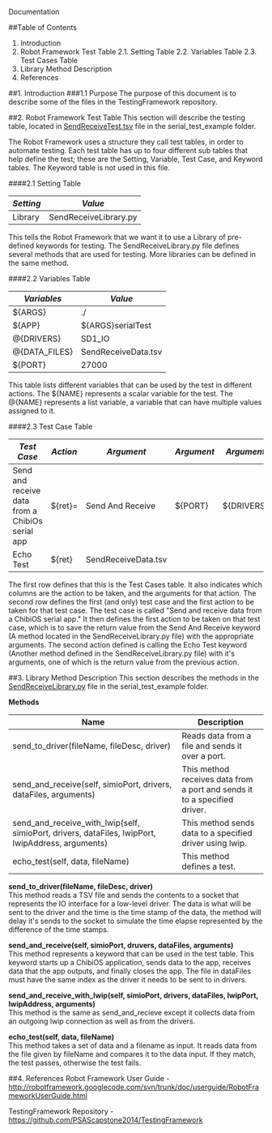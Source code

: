 Documentation

##Table of Contents
1. Introduction
2. Robot Framework Test Table
2.1. Setting Table
2.2. Variables Table
2.3. Test Cases Table
3. Library Method Description
4. References

##1. Introduction
###1.1 Purpose
The purpose of this document is to describe some of the files in the TestingFramework repository.

##2. Robot Framework Test Table
This section will describe the testing table, located in [SendReceiveTest.tsv](https://github.com/PSAScapstone2014/TestingFramework/blob/master/serial_test_example/SendReceiveTest.tsv) file in the serial_test_example folder.

The Robot Framework uses a structure they call test tables, in order to automate testing. Each test table has up to four different sub tables that help define the test; these are the Setting, Variable, Test Case, and Keyword tables. The Keyword table is not used in this file.

####2.1 Setting Table

*Setting* | *Value*
--------- | -------
Library | SendReceiveLibrary.py

This tells the Robot Framework that we want it to use a Library of pre-defined keywords for testing. The SendReceiveLibrary.py file defines several methods that are used for testing. More libraries can be defined in the same method.

####2.2 Variables Table

*Variables* | *Value*
--- | ---
${ARGS} | ./
${APP} | ${ARGS}serialTest
@{DRIVERS} | SD1_IO
@{DATA_FILES} | SendReceiveData.tsv
${PORT} | 27000

This table lists different variables that can be used by the test in different actions. The ${NAME} represents a scalar variable for the test. The @{NAME} represents a list variable, a variable that can have multiple values assigned to it.

####2.3 Test Case Table

*Test Case* | *Action* | *Argument* | *Argument* | *Argument* | *Argument* | *Argument* |
----------- | -------- | ---------- | ---------- | ---------- | ---------- | ---------- |
Send and receive data from a ChibiOs serial app | ${ret}= | Send And Receive | ${PORT} | ${DRIVERS} | ${DATA_FILES} | ${APP}
 | Echo Test | ${ret} | SendReceiveData.tsv

The first row defines that this is the Test Cases table. It also indicates which columns are the action to be taken, and the arguments for that action. The second row defines the first (and only) test case and the first action to be taken for that test case. The test case is called "Send and receive data from a ChibiOS serial app." It then defines the first action to be taken on that test case, which is to save the return value from the Send And Receive keyword (A method located in the SendReceiveLibrary.py file) with the appropriate arguments. The second action defined is calling the Echo Test keyword (Another method defined in the SendReceiveLibrary.py file) with it's arguments, one of which is the return value from the previous action.

##3. Library Method Description
This section describes the methods in the [SendReceiveLibrary.py](https://github.com/PSAScapstone2014/TestingFramework/blob/master/serial_test_example/SendReceiveLibrary.py) file in the serial_test_example folder.

**Methods**

**Name** | **Description**
---- | -----------
send_to_driver(fileName, fileDesc, driver) | Reads data from a file and sends it over a port.
send_and_receive(self, simioPort, drivers, dataFiles, arguments) | This method receives data from a port and sends it to a specified driver.
send_and_receive_with_lwip(self, simioPort, drivers, dataFiles, lwipPort, lwipAddress, arguments) | This method sends data to a specified driver using lwip.
echo_test(self, data, fileName) | This method defines a test.

**send_to_driver(fileName, fileDesc, driver)** <br>
This method reads a TSV file and sends the contents to a socket that represents the IO interface for a low-level driver. The data is what will be sent to the driver and the time is the time stamp of the data, the method will delay it's sends to the socket to simulate the time elapse represented by the difference of the time stamps.

**send_and_receive(self, simioPort, druvers, dataFiles, arguments)** <br>
This method represents a keyword that can be used in the test table. This keyword starts up a ChibiOS application, sends data to the app, receives data that the app outputs, and finally closes the app. The file in dataFiles must have the same index as the driver it needs to be sent to in drivers. 

**send_and_receive_with_lwip(self, simioPort, drivers, dataFiles, lwipPort, lwipAddress, arguments)** <br>
This method is the same as send_and_recieve except it collects data from an outgoing lwip connection as well as from the drivers.

**echo_test(self, data, fileName)** <br>
This method takes a set of data and a filename as input. It reads data from the file given by fileName and compares it to the data input. If they match, the test passes, otherwise the test fails.


##4. References
Robot Framework User Guide - http://robotframework.googlecode.com/svn/trunk/doc/userguide/RobotFrameworkUserGuide.html

TestingFramework Repository - https://github.com/PSAScapstone2014/TestingFramework
